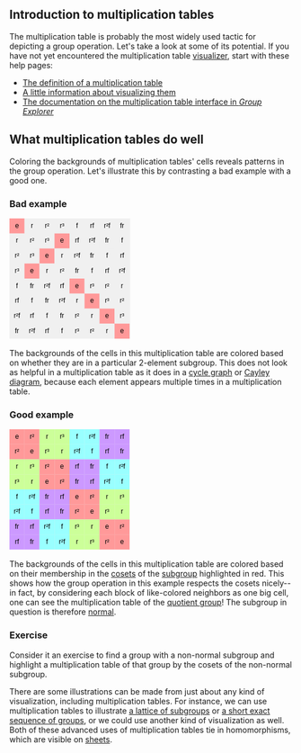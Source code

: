 
## Introduction to multiplication tables

The multiplication table is probably the most widely used tactic for
depicting a group operation.  Let's take a look at some of its potential.
If you have not yet encountered the multiplication table
[visualizer](rf-geterms.md#visualizers), start with these help pages:

 * [The definition of a multiplication table](rf-groupterms.md#multtable)
 * [A little information about visualizing them](rf-grouptheorytopics.md#multtable)
 * [The documentation on the multiplication table interface in
   *Group Explorer*](rf-um-mt-options.md)

## What multiplication tables do well

Coloring the backgrounds of multiplication tables' cells reveals patterns in
the group operation.  Let's illustrate this by contrasting
a bad example with a good one.

### Bad example

![Multiplication table with unhelpful highlighting](d_4_multtable_bad_example.png)

The backgrounds of the cells in this multiplication table are colored based
on whether they are in a particular 2-element subgroup. This does not look
as helpful in a multiplication table as it does in a [cycle
graph](rf-groupterms.md#cyclegraph) or [Cayley
diagram](rf-groupterms.md#cayleydiagram), because each element appears
multiple times in a multiplication table.

### Good example

![Multiplication table with helpful highlighting](d_4_multtable_good_example.png)

The backgrounds of the cells in this multiplication table are colored based
on their membership in the [cosets](rf-groupterms.md#cosets) of the
[subgroup](rf-groupterms.md#subgroup) highlighted in red. This shows how the
group operation in this example respects the cosets nicely--in fact, by
considering each block of like-colored neighbors as one big cell, one can
see the multiplication table of the [quotient
group](rf-groupterms.md#quotient)! The subgroup in question is therefore
[normal](rf-groupterms.md#normalsubgroup).

### Exercise

Consider it an exercise to find a group with a non-normal subgroup and
highlight a multiplication table of that group by the cosets of the
non-normal subgroup.

There are some illustrations can be made from just about any kind of
visualization, including multiplication tables.  For instance, we can use
multiplication tables to illustrate [a lattice of
subgroups](s_3_multtable_lattice.png) or [a short exact sequence of
groups](s_3_multtable_ses.png), or we could use another kind of
visualization as well.  Both of these advanced uses of multiplication tables
tie in homomorphisms, which are visible on [sheets](rf-um-sheetwindow.md).
